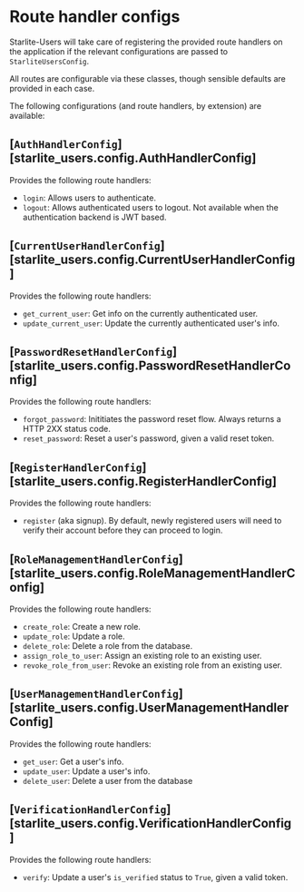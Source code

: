 # Route handler configs

Starlite-Users will take care of registering the provided route handlers on the application if the relevant configurations are passed to `StarliteUsersConfig`.

All routes are configurable via these classes, though sensible defaults are provided in each case.

The following configurations (and route handlers, by extension) are available:

## [`AuthHandlerConfig`][starlite_users.config.AuthHandlerConfig]

Provides the following route handlers:

* `login`: Allows users to authenticate.
* `logout`: Allows authenticated users to logout. Not available when the authentication backend is JWT based.

## [`CurrentUserHandlerConfig`][starlite_users.config.CurrentUserHandlerConfig]

Provides the following route handlers:

* `get_current_user`: Get info on the currently authenticated user.
* `update_current_user`: Update the currently authenticated user's info.

## [`PasswordResetHandlerConfig`][starlite_users.config.PasswordResetHandlerConfig]

Provides the following route handlers:

* `forgot_password`: Inititiates the password reset flow. Always returns a HTTP 2XX status code.
* `reset_password`: Reset a user's password, given a valid reset token.

## [`RegisterHandlerConfig`][starlite_users.config.RegisterHandlerConfig]

Provides the following route handlers:

* `register` (aka signup). By default, newly registered users will need to verify their account before they can proceed to login.

## [`RoleManagementHandlerConfig`][starlite_users.config.RoleManagementHandlerConfig]

Provides the following route handlers:

* `create_role`: Create a new role.
* `update_role`: Update a role.
* `delete_role`: Delete a role from the database.
* `assign_role_to_user`: Assign an existing role to an existing user.
* `revoke_role_from_user`: Revoke an existing role from an existing user.

## [`UserManagementHandlerConfig`][starlite_users.config.UserManagementHandlerConfig]

Provides the following route handlers:

* `get_user`: Get a user's info.
* `update_user`: Update a user's info.
* `delete_user`: Delete a user from the database

## [`VerificationHandlerConfig`][starlite_users.config.VerificationHandlerConfig]

Provides the following route handlers:

* `verify`: Update a user's `is_verified` status to `True`, given a valid token.
